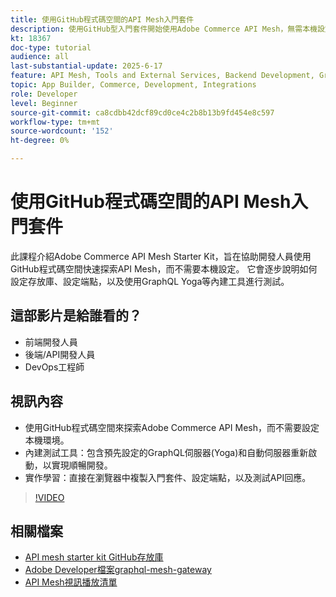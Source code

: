 ```yaml
---
title: 使用GitHub程式碼空間的API Mesh入門套件
description: 使用GitHub型入門套件開始使用Adobe Commerce API Mesh，無需本機設定。
kt: 18367
doc-type: tutorial
audience: all
last-substantial-update: 2025-6-17
feature: API Mesh, Tools and External Services, Backend Development, GraphQL, Storefront
topic: App Builder, Commerce, Development, Integrations
role: Developer
level: Beginner
source-git-commit: ca8cdbb42dcf89cd0ce4c2b8b13b9fd454e8c597
workflow-type: tm+mt
source-wordcount: '152'
ht-degree: 0%

---
```



# 使用GitHub程式碼空間的API Mesh入門套件

此課程介紹Adobe Commerce API Mesh Starter Kit，旨在協助開發人員使用GitHub程式碼空間快速探索API Mesh，而不需要本機設定。 它會逐步說明如何設定存放庫、設定端點，以及使用GraphQL Yoga等內建工具進行測試。

## 這部影片是給誰看的？

* 前端開發人員
* 後端/API開發人員
* DevOps工程師

## 視訊內容

* 使用GitHub程式碼空間來探索Adobe Commerce API Mesh，而不需要設定本機環境。
* 內建測試工具：包含預先設定的GraphQL伺服器(Yoga)和自動伺服器重新啟動，以實現順暢開發。
* 實作學習：直接在瀏覽器中複製入門套件、設定端點，以及測試API回應。

>[!VIDEO](https://video.tv.adobe.com/v/3464028?learn=on&enablevpops&captions=chi_hant)

## 相關檔案

* [API mesh starter kit GitHub存放庫](https://github.com/adobe-commerce/api-mesh-starter-kit)
* [Adobe Developer檔案graphql-mesh-gateway](https://developer.adobe.com/graphql-mesh-gateway/)
* [API Mesh視訊播放清單](https://experienceleague.adobe.com/zh-hant/playlists/commerce-get-started-app-builder-and-api-mesh)
